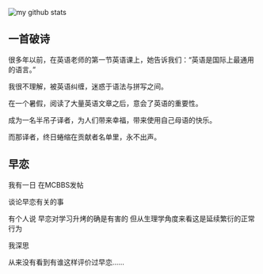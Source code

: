 ![my github stats](https://github-readme-stats.vercel.app/api?username=Natsuki-Kaede&show_icons=true)


## 一首破诗
很多年以前，在英语老师的第一节英语课上，她告诉我们：“英语是国际上最通用的语言。”

我很不理解，被英语纠缠，迷惑于语法与拼写之间。

在一个暑假，阅读了大量英语文章之后，意会了英语的重要性。

成为一名半吊子译者，为人们带来幸福，带来使用自己母语的快乐。

而那译者，终日蜷缩在贡献者名单里，永不出声。

## 早恋
我有一日 在MCBBS发帖

谈论早恋有关的事

有个人说 早恋对学习升烤的确是有害的 但从生理学角度来看这是延续繁衍的正常行为

我深思

从来没有看到有谁这样评价过早恋……
